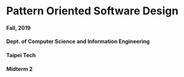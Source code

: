 # Pattern Oriented Software Design
#### Fall, 2019
#### Dept. of Computer Science and Information Engineering
#### Taipei Tech

#### Midterm 2
